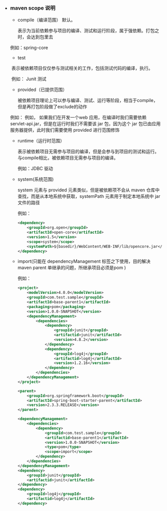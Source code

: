 + ### maven scope 说明

  +  compile（编译范围） 默认。

     表示为当前依赖参与项目的编译、测试和运行阶段，属于强依赖。打包之时，会达到包里去 

    例如：spring-core

  +  test  

  ​        表示被依赖项目仅仅参与测试相关的工作，包括测试代码的编译，执行。 

  ​    	例如： Junit 测试 

  +  provided（已提供范围）

     被依赖项目理论上可以参与编译、测试、运行等阶段，相当于compile，但是再打包阶段做了exclude的动作 

    例如： 例如， 如果我们在开发一个web 应用，在编译时我们需要依赖 servlet-api.jar，但是在运行时我们不需要该 jar 包，因为这个 jar 包已由应用服务器提供，此时我们需要使用 provided 进行范围修饰 

  + runtime（运行时范围）

     表示被依赖项目无需参与项目的编译，但是会参与到项目的测试和运行。与compile相比，被依赖项目无需参与项目的编译。 

    例如：JDBC 驱动

  + system(系统范围)

     system 元素与 provided 元素类似，但是被依赖项不会从 maven 仓库中查找，而是从本地系统中获取，systemPath 元素用于制定本地系统中 jar 文件的路径 

    例如：

    ```xml
    <dependency>
        <groupId>org.open</groupId>
        <artifactId>open-core</artifactId>
        <version>1.5</version>
        <scope>system</scope>             
        <systemPath>${basedir}/WebContent/WEB-INF/lib/opencore.jar</systemPath>
    </dependency>
    ```

  + import(只能在 dependencyManagement 标签之下使用，目的解决maven parent 单继承的问题，所继承项目必须是pom )

     例如：

    ```xml
    <project>
        <modelVersion>4.0.0</modelVersion>
        <groupId>com.test.sample</groupId>
        <artifactId>base-parent1</artifactId>
        <packaging>pom</packaging>
        <version>1.0.0-SNAPSHOT</version>
        <dependencyManagement>
            <dependencies>
                <dependency>
                    <groupId>junit</groupId>
                    <artifactid>junit</artifactId>
                    <version>4.8.2</version>
                </dependency>
                <dependency>
                    <groupId>log4j</groupId>
                    <artifactid>log4j</artifactId>
                    <version>1.2.16</version>
                </dependency>
            </dependencies>
        </dependencyManagement>
    </project>
    ```

    ```xml
    <parent>
        <groupId>org.springframework.boot</groupId>
        <artifactId>spring-boot-starter-parent</artifactId>
        <version>2.3.3.RELEASE</version>
    </parent>
    
    <dependencyManagement>
        <dependencies>
            <dependency>
                <groupId>com.test.sample</groupId>
                <artifactid>base-parent1</artifactId>
                <version>1.0.0-SNAPSHOT</version>
                <type>pom</type>
                <scope>import</scope>
            </dependency>
        </dependencies>
    </dependencyManagement>
    <dependency>
        <groupId>junit</groupId>
        <artifactid>junit</artifactId>
    </dependency>
    <dependency>
        <groupId>log4j</groupId>
        <artifactid>log4j</artifactId>
    </dependency>
    ```

    